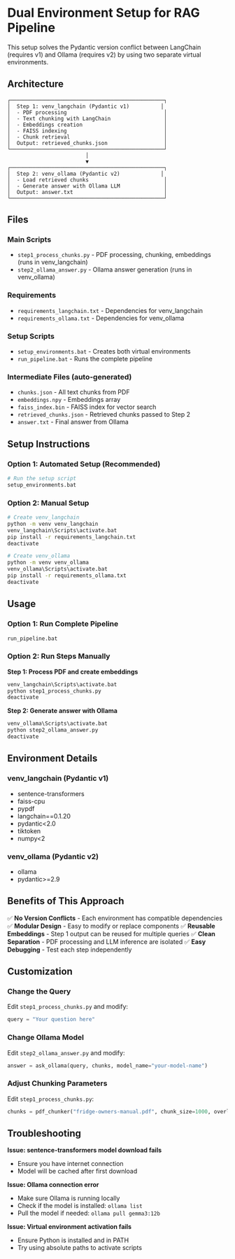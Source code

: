 # Dual Environment Setup for RAG Pipeline

This setup solves the Pydantic version conflict between LangChain (requires v1) and Ollama (requires v2) by using two separate virtual environments.

## Architecture

```
┌─────────────────────────────────────────────────┐
│  Step 1: venv_langchain (Pydantic v1)          │
│  - PDF processing                               │
│  - Text chunking with LangChain                 │
│  - Embeddings creation                          │
│  - FAISS indexing                               │
│  - Chunk retrieval                              │
│  Output: retrieved_chunks.json                  │
└─────────────────────────────────────────────────┘
                         │
                         ▼
┌─────────────────────────────────────────────────┐
│  Step 2: venv_ollama (Pydantic v2)             │
│  - Load retrieved chunks                        │
│  - Generate answer with Ollama LLM              │
│  Output: answer.txt                             │
└─────────────────────────────────────────────────┘
```

## Files

### Main Scripts
- `step1_process_chunks.py` - PDF processing, chunking, embeddings (runs in venv_langchain)
- `step2_ollama_answer.py` - Ollama answer generation (runs in venv_ollama)

### Requirements
- `requirements_langchain.txt` - Dependencies for venv_langchain
- `requirements_ollama.txt` - Dependencies for venv_ollama

### Setup Scripts
- `setup_environments.bat` - Creates both virtual environments
- `run_pipeline.bat` - Runs the complete pipeline

### Intermediate Files (auto-generated)
- `chunks.json` - All text chunks from PDF
- `embeddings.npy` - Embeddings array
- `faiss_index.bin` - FAISS index for vector search
- `retrieved_chunks.json` - Retrieved chunks passed to Step 2
- `answer.txt` - Final answer from Ollama

## Setup Instructions

### Option 1: Automated Setup (Recommended)
```bash
# Run the setup script
setup_environments.bat
```

### Option 2: Manual Setup
```bash
# Create venv_langchain
python -m venv venv_langchain
venv_langchain\Scripts\activate.bat
pip install -r requirements_langchain.txt
deactivate

# Create venv_ollama
python -m venv venv_ollama
venv_ollama\Scripts\activate.bat
pip install -r requirements_ollama.txt
deactivate
```

## Usage

### Option 1: Run Complete Pipeline
```bash
run_pipeline.bat
```

### Option 2: Run Steps Manually

**Step 1: Process PDF and create embeddings**
```bash
venv_langchain\Scripts\activate.bat
python step1_process_chunks.py
deactivate
```

**Step 2: Generate answer with Ollama**
```bash
venv_ollama\Scripts\activate.bat
python step2_ollama_answer.py
deactivate
```

## Environment Details

### venv_langchain (Pydantic v1)
- sentence-transformers
- faiss-cpu
- pypdf
- langchain==0.1.20
- pydantic<2.0
- tiktoken
- numpy<2

### venv_ollama (Pydantic v2)
- ollama
- pydantic>=2.9

## Benefits of This Approach

✅ **No Version Conflicts** - Each environment has compatible dependencies
✅ **Modular Design** - Easy to modify or replace components
✅ **Reusable Embeddings** - Step 1 output can be reused for multiple queries
✅ **Clean Separation** - PDF processing and LLM inference are isolated
✅ **Easy Debugging** - Test each step independently

## Customization

### Change the Query
Edit `step1_process_chunks.py` and modify:
```python
query = "Your question here"
```

### Change Ollama Model
Edit `step2_ollama_answer.py` and modify:
```python
answer = ask_ollama(query, chunks, model_name="your-model-name")
```

### Adjust Chunking Parameters
Edit `step1_process_chunks.py`:
```python
chunks = pdf_chunker("fridge-owners-manual.pdf", chunk_size=1000, overlap=500)
```

## Troubleshooting

**Issue: sentence-transformers model download fails**
- Ensure you have internet connection
- Model will be cached after first download

**Issue: Ollama connection error**
- Make sure Ollama is running locally
- Check if the model is installed: `ollama list`
- Pull the model if needed: `ollama pull gemma3:12b`

**Issue: Virtual environment activation fails**
- Ensure Python is installed and in PATH
- Try using absolute paths to activate scripts
